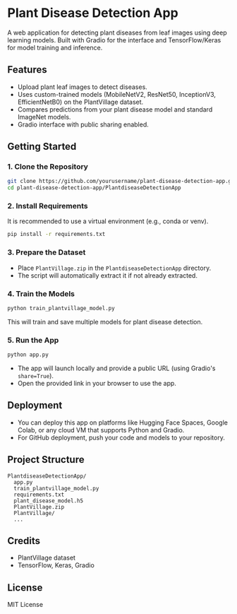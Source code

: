 # Plant Disease Detection App

A web application for detecting plant diseases from leaf images using deep learning models. Built with Gradio for the interface and TensorFlow/Keras for model training and inference.

## Features
- Upload plant leaf images to detect diseases.
- Uses custom-trained models (MobileNetV2, ResNet50, InceptionV3, EfficientNetB0) on the PlantVillage dataset.
- Compares predictions from your plant disease model and standard ImageNet models.
- Gradio interface with public sharing enabled.

## Getting Started

### 1. Clone the Repository
```bash
git clone https://github.com/yourusername/plant-disease-detection-app.git
cd plant-disease-detection-app/PlantdiseaseDetectionApp
```

### 2. Install Requirements
It is recommended to use a virtual environment (e.g., conda or venv).
```bash
pip install -r requirements.txt
```

### 3. Prepare the Dataset
- Place `PlantVillage.zip` in the `PlantdiseaseDetectionApp` directory.
- The script will automatically extract it if not already extracted.

### 4. Train the Models
```bash
python train_plantvillage_model.py
```
This will train and save multiple models for plant disease detection.

### 5. Run the App
```bash
python app.py
```
- The app will launch locally and provide a public URL (using Gradio's `share=True`).
- Open the provided link in your browser to use the app.

## Deployment
- You can deploy this app on platforms like Hugging Face Spaces, Google Colab, or any cloud VM that supports Python and Gradio.
- For GitHub deployment, push your code and models to your repository.

## Project Structure
```
PlantdiseaseDetectionApp/
  app.py
  train_plantvillage_model.py
  requirements.txt
  plant_disease_model.h5
  PlantVillage.zip
  PlantVillage/
  ...
```

## Credits
- PlantVillage dataset
- TensorFlow, Keras, Gradio

## License
MIT License
